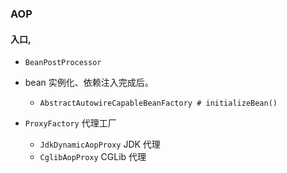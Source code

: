 ### AOP
#### 入口,
- `BeanPostProcessor`
-  bean 实例化、依赖注入完成后。 
    - `AbstractAutowireCapableBeanFactory # initializeBean()`
    
- `ProxyFactory` 代理工厂
    - `JdkDynamicAopProxy` JDK 代理
    - `CglibAopProxy` CGLib 代理